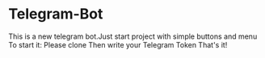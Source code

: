 # Telegram-Bot
This is a new telegram bot.Just start project with simple buttons and menu
To start it: 
Please clone
Then write your Telegram Token
That's it!
